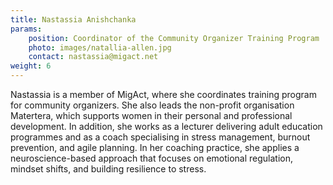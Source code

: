```yaml
---
title: Nastassia Anishchanka
params:
    position: Coordinator of the Community Organizer Training Program
    photo: images/natallia-allen.jpg
    contact: nastassia@migact.net
weight: 6
---
```


Nastassia is a member of MigAct, where she coordinates training program for community organizers. She also leads the non-profit organisation Matertera, which supports women in their personal and professional development. In addition, she works as a lecturer delivering adult education programmes and as a coach specialising in stress management, burnout prevention, and agile planning. In her coaching practice, she applies a neuroscience-based approach that focuses on emotional regulation, mindset shifts, and building resilience to stress.
